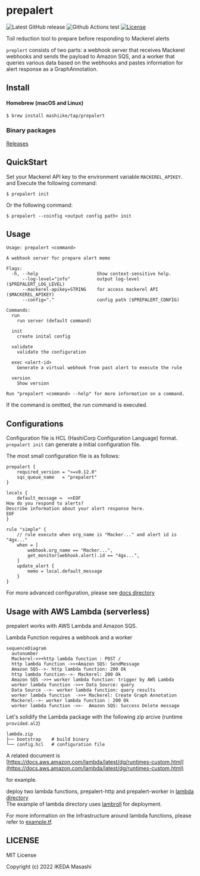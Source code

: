 # prepalert

![Latest GitHub release](https://img.shields.io/github/release/mashiike/prepalert.svg)
![Github Actions test](https://github.com/mashiike/prepalert/workflows/Test/badge.svg?branch=main)
[![License](https://img.shields.io/badge/license-MIT-blue.svg)](https://github.com/mashiike/prepalert/blob/master/LICENSE)

Toil reduction tool to prepare before responding to Mackerel alerts

`preplert` consists of two parts: a webhook server that receives Mackerel webhooks and sends the payload to Amazon SQS, and a worker that queries various data based on the webhooks and pastes information for alert response as a GraphAnnotation.


## Install 

#### Homebrew (macOS and Linux)

```console
$ brew install mashiike/tap/prepalert
```

### Binary packages

[Releases](https://github.com/mashiike/prepalert/releases)

## QuickStart 

Set your Mackerel API key to the environment variable `MACKEREL_APIKEY`.  
and Execute the following command:

```shell
$ prepalert init 
```

Or the following command:
```shell 
$ prepalert --coinfig <output config path> init
```

## Usage 

```
Usage: prepalert <command>

A webhook server for prepare alert memo

Flags:
  -h, --help                      Show context-sensitive help.
      --log-level="info"          output log-level ($PREPALERT_LOG_LEVEL)
      --mackerel-apikey=STRING    for access mackerel API ($MACKEREL_APIKEY)
      --config="."                config path ($PREPALERT_CONFIG)

Commands:
  run
    run server (default command)

  init
    create inital config

  validate
    validate the configuration

  exec <alert-id>
    Generate a virtual webhook from past alert to execute the rule

  version
    Show version

Run "prepalert <command> --help" for more information on a command.
```

If the command is omitted, the run command is executed.

## Configurations

Configuration file is HCL (HashiCorp Configuration Language) format. `prepalert init` can generate a initial configuration file.

The most small configuration file is as follows:
```hcl
prepalert {
    required_version = ">=v0.12.0"
    sqs_queue_name   = "prepalert"
}

locals {
    default_message =  <<EOF
How do you respond to alerts?
Describe information about your alert response here.
EOF
}

rule "simple" {
    // rule execute when org_name is "Macker..." and alert id is "4gx..."
    when = [
        webhook.org_name == "Macker...",
        get_monitor(webhook.alert).id == "4gx...",
    ]
    update_alert {
        memo = local.default_message
    }
}
```

For more advanced configuration, please see [docs directory](docs/) 

## Usage with AWS Lambda (serverless)

prepalert works with AWS Lambda and Amazon SQS.

Lambda Function requires a webhook and a worker


```mermaid
sequenceDiagram
  autonumber
  Mackerel->>+http lambda function : POST /
  http lambda function ->>+Amazon SQS: SendMessage
  Amazon SQS-->- http lambda function: 200 Ok
  http lambda function-->- Mackerel: 200 Ok
  Amazon SQS ->>+ worker lambda function: trigger by AWS Lambda
  worker lambda function ->>+ Data Source: query
  Data Source -->- worker lambda function: query results
  worker lambda function  ->>+ Mackerel: Create Graph Annotation
  Mackerel-->- worker lambda function : 200 Ok
  worker lambda function ->>-  Amazon SQS: Success Delete message
```


Let's solidify the Lambda package with the following zip arcive (runtime `provided.al2`)

```
lambda.zip
├── bootstrap    # build binary
└── config.hcl   # configuration file
```

A related document is [https://docs.aws.amazon.com/lambda/latest/dg/runtimes-custom.html](https://docs.aws.amazon.com/lambda/latest/dg/runtimes-custom.html)

for example.

deploy two lambda functions, prepalert-http and prepalert-worker in [lambda directory](lambda/)  
The example of lambda directory uses [lambroll](https://github.com/fujiwara/lambroll) for deployment.

For more information on the infrastructure around lambda functions, please refer to [example.tf](lambda/example.tf).

## LICENSE

MIT License

Copyright (c) 2022 IKEDA Masashi
